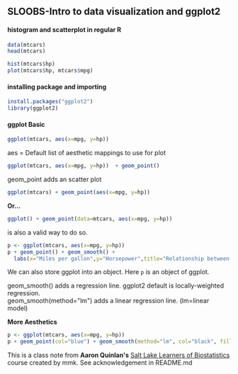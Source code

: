 ## SLOOBS-Intro to data visualization and ggplot2

#### histogram and scatterplot in regular R
```r
data(mtcars)
head(mtcars)

hist(mtcars$hp)
plot(mtcars$hp, mtcars$mpg)
```

#### installing package and importing
```r
install.packages("ggplot2")
library(ggplot2)
```

#### ggplot Basic
```r
ggplot(mtcars, aes(x=mpg, y=hp)) 
```
aes = Default list of aesthetic mappings to use for plot

```r
ggplot(mtcars, aes(x=mpg, y=hp))  + geom_point() 
```
geom_point adds an scatter plot
```r
ggplot(mtcars) + geom_point(aes(x=mpg, y=hp))
```
**Or…**
```r
ggplot() + geom_point(data=mtcars, aes(x=mpg, y=hp))

```
is also a valid way to do so.

```r
p <- ggplot(mtcars, aes(x=mpg, y=hp))
p + geom_point() + geom_smooth() +
  labs(x="Miles per gallon",y="Horsepower",title="Relationship between MPG and HP")
```
We can also store ggplot into an object. Here `p` is an object of ggplot.

geom_smooth() adds a regression line. ggplot2 default is locally-weighted regression. \
geom_smooth(method="lm") adds a linear regression line. (lm=linear model)

**More Aesthetics**
```r
p <- ggplot(mtcars, aes(x=mpg, y=hp))
p + geom_point(col="blue") + geom_smooth(method="lm", col="black", fill="red", alpha=0.25)
```



This is a class note from **Aaron Quinlan's** [Salt Lake Learners of Biostatistics](https://github.com/quinlan-lab/sllobs-biostats) course created by mmk. See acknowledgement in README.md

